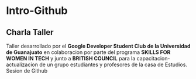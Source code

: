 # Intro-Github
 

 ## Charla Taller 

 Taller desarrollado por el **Google Developer Student Club de la Universidad de Guanajuato** en colaboracion por parte del programa **SKILLS FOR WOMEN IN TECH** y junto a **BRITISH COUNCIL** para la capacitacion-actualizacion de un grupo estudiantes y profesores de la casa de Estudios. 
 Sesion de Github
